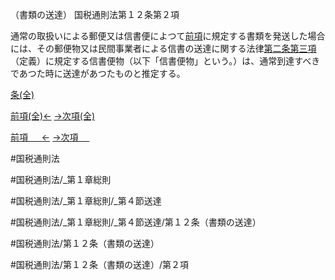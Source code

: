 （書類の送達）
国税通則法第１２条第２項

通常の取扱いによる郵便又は信書便によつて[前項](国税通則法＿＿＿＿＿第１２条第１項)に規定する書類を発送した場合には、その郵便物又は民間事業者による信書の送達に関する法律[第二条第三項](国税通則法＿＿＿＿＿第２条第３項)（定義）に規定する信書便物（以下「信書便物」という。）は、通常到達すべきであつた時に送達があつたものと推定する。

[条(全)](国税通則法＿＿＿＿＿第１２条_.md)

[前項(全)←](国税通則法＿＿＿＿＿第１２条第１項_.md)    [→次項(全)](国税通則法＿＿＿＿＿第１２条第３項_.md)

[前項 　 ←](国税通則法＿＿＿＿＿第１２条第１項.md)    [→次項 　 ](国税通則法＿＿＿＿＿第１２条第３項.md)



#国税通則法

#国税通則法/_第１章総則

#国税通則法/_第１章総則/_第４節送達

#国税通則法/_第１章総則/_第４節送達/第１２条（書類の送達）

#国税通則法/第１２条（書類の送達）

#国税通則法/第１２条（書類の送達）/第２項

